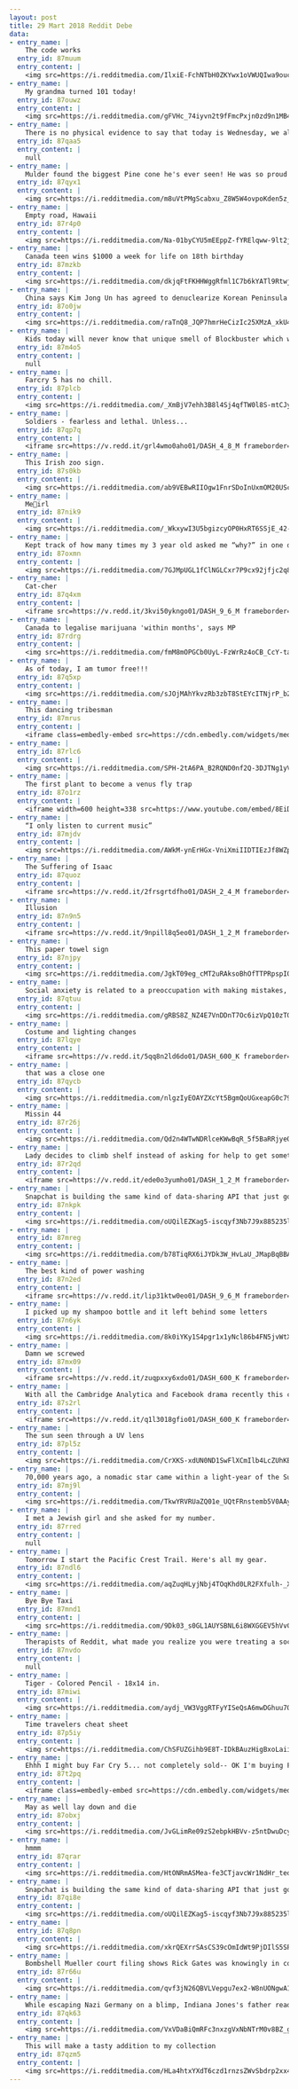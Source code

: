 ```yaml
---
layout: post
title: 29 Mart 2018 Reddit Debe
data:
- entry_name: |
    The code works
  entry_id: 87muum
  entry_content: |
    <img src=https://i.redditmedia.com/IlxiE-FchNTbH0ZKYwx1oVWUQIwa9oucW302hCzjVQI.jpg?s=0cab266c1e2927fa330b37086e7682e3 frameborder=0>
- entry_name: |
    My grandma turned 101 today!
  entry_id: 87ouwz
  entry_content: |
    <img src=https://i.redditmedia.com/gFVHc_74iyvn2t9fFmcPxjn0zd9n1MB4j4fa7JcNnq8.jpg?s=93e8040cdd1bfb6c9c4d4227b268dad1 frameborder=0>
- entry_name: |
    There is no physical evidence to say that today is Wednesday, we all just have to trust that someone has kept count since the first one ever.
  entry_id: 87qaa5
  entry_content: |
    null
- entry_name: |
    Mulder found the biggest Pine cone he's ever seen! He was so proud of himself as he pulled it out a bush to show me.
  entry_id: 87qyx1
  entry_content: |
    <img src=https://i.redditmedia.com/m8uVtPMgScabxu_Z8W5W4ovpoKden5z_xWpoQ1jPegE.jpg?s=e13fa41f12a30f48296c684af5b4d51f frameborder=0>
- entry_name: |
    Empty road, Hawaii
  entry_id: 87r4p0
  entry_content: |
    <img src=https://i.redditmedia.com/Na-01byCYU5mEEppZ-fYRElqww-9lt2jUO_WSvRR_AM.jpg?s=9dbb219496623b1627a12378fbaa20c3 frameborder=0>
- entry_name: |
    Canada teen wins $1000 a week for life on 18th birthday
  entry_id: 87mzkb
  entry_content: |
    <img src=https://i.redditmedia.com/dkjqFtFKHHWggRfml1C7b6kYATl9Rtwjc3Noyn9VbKc.jpg?s=d722dde943b1705a0f724455c2d196d7 frameborder=0>
- entry_name: |
    China says Kim Jong Un has agreed to denuclearize Korean Peninsula
  entry_id: 87o0jw
  entry_content: |
    <img src=https://i.redditmedia.com/raTnQ8_JQP7hmrHeCizIc25XMzA_xkU4_7EU4a1rhck.jpg?s=ceed125dfe1f7a411a61274b4622225b frameborder=0>
- entry_name: |
    Kids today will never know that unique smell of Blockbuster which was kinda like a mixture of candy and carpet.
  entry_id: 87m4o5
  entry_content: |
    null
- entry_name: |
    Farcry 5 has no chill.
  entry_id: 87plcb
  entry_content: |
    <img src=https://i.redditmedia.com/_XmBjV7ehh3B8l4Sj4qfTW0l8S-mtCJyl46kJXUwlOc.jpg?s=54873003657ba644f85df324e8da007a frameborder=0>
- entry_name: |
    Soldiers - fearless and lethal. Unless...
  entry_id: 87qp7q
  entry_content: |
    <iframe src=https://v.redd.it/grl4wmo0aho01/DASH_4_8_M frameborder=0></iframe>
- entry_name: |
    This Irish zoo sign.
  entry_id: 87s0kb
  entry_content: |
    <img src=https://i.redditmedia.com/ab9VEBwRIIOgw1FnrSDoInUxmOM20UScGui0Pl-20IE.jpg?s=94efebdeff3bdd444d1419d06ba4e95c frameborder=0>
- entry_name: |
    Me👀irl
  entry_id: 87nik9
  entry_content: |
    <img src=https://i.redditmedia.com/_WkxywI3U5bgizcyOP0HxRT6SSjE_42-8y4ARLSWOxI.jpg?s=509d181cf9ae04da3708c528cfbb7f81 frameborder=0>
- entry_name: |
    Kept track of how many times my 3 year old asked me “why?” in one day.
  entry_id: 87oxmn
  entry_content: |
    <img src=https://i.redditmedia.com/7GJMpUGL1fClNGLCxr7P9cx92jfjc2q86U0n4Le8ZzI.jpg?s=a19ad7d45d600b9d0c063c7d8ff8a107 frameborder=0>
- entry_name: |
    Cat-cher
  entry_id: 87q4xm
  entry_content: |
    <iframe src=https://v.redd.it/3kvi50ykngo01/DASH_9_6_M frameborder=0></iframe>
- entry_name: |
    Canada to legalise marijuana 'within months', says MP
  entry_id: 87rdrg
  entry_content: |
    <img src=https://i.redditmedia.com/fmM8mOPGCb0UyL-FzWrRz4oCB_CcY-tamZDUOhlF_fw.jpg?s=3c1518ae7008ed256b92d22fec2a2be4 frameborder=0>
- entry_name: |
    As of today, I am tumor free!!!
  entry_id: 87q5xp
  entry_content: |
    <img src=https://i.redditmedia.com/sJOjMAhYkvzRb3zbT8StEYcITNjrP_b2Xj3YB8yzqT8.jpg?s=06878e7988d8d540cec436caefe74f34 frameborder=0>
- entry_name: |
    This dancing tribesman
  entry_id: 87mrus
  entry_content: |
    <iframe class=embedly-embed src=https://cdn.embedly.com/widgets/media.html?src=https%3A%2F%2Fgfycat.com%2Fifr%2FFearlessFlippantHornedtoad&url=https%3A%2F%2Fgfycat.com%2FFearlessFlippantHornedtoad&image=https%3A%2F%2Fthumbs.gfycat.com%2FFearlessFlippantHornedtoad-size_restricted.gif&key=2aa3c4d5f3de4f5b9120b660ad850dc9&type=text%2Fhtml&schema=gfycat width=400 height=400 scrolling=no frameborder=0 allowfullscreen></iframe>
- entry_name: |
  entry_id: 87rlc6
  entry_content: |
    <img src=https://i.redditmedia.com/SPH-2tA6PA_B2RQND0nf2Q-3DJTNg1yVpYpLDEXPLx8.gif?fm=jpg&s=d9909e4381c4e0b1c3f8c0131fd4067c frameborder=0>
- entry_name: |
    The first plant to become a venus fly trap
  entry_id: 87o1rz
  entry_content: |
    <iframe width=600 height=338 src=https://www.youtube.com/embed/8EiDiriAmfk?feature=oembed&enablejsapi=1&enablejsapi=1&enablejsapi=1 frameborder=0 allow=autoplay; encrypted-media allowfullscreen></iframe>
- entry_name: |
    “I only listen to current music”
  entry_id: 87mjdv
  entry_content: |
    <img src=https://i.redditmedia.com/AWkM-ynErHGx-VniXmiIIDTIEzJf8WZpoMx6_2fE98E.jpg?s=387e7332f408617b28f9bdd84479902c frameborder=0>
- entry_name: |
    The Suffering of Isaac
  entry_id: 87quoz
  entry_content: |
    <iframe src=https://v.redd.it/2frsgrtdfho01/DASH_2_4_M frameborder=0></iframe>
- entry_name: |
    Illusion
  entry_id: 87n9n5
  entry_content: |
    <iframe src=https://v.redd.it/9npill8q5eo01/DASH_1_2_M frameborder=0></iframe>
- entry_name: |
    This paper towel sign
  entry_id: 87njpy
  entry_content: |
    <img src=https://i.redditmedia.com/JgkT09eg_cMT2uRAksoBhOfTTPRpspI0xLnT2llCF-w.jpg?s=bfc396facc26c6f3580da390f2ecca2a frameborder=0>
- entry_name: |
    Social anxiety is related to a preoccupation with making mistakes, finds a new study that monitored children’s brain activity.
  entry_id: 87qtuu
  entry_content: |
    <img src=https://i.redditmedia.com/gRBS8Z_NZ4E7VnDDnT7Oc6izVpQ10zTGEM2nxSocUd0.jpg?s=be829617a39d844ed75149d954a04889 frameborder=0>
- entry_name: |
    Costume and lighting changes
  entry_id: 87lqye
  entry_content: |
    <iframe src=https://v.redd.it/5qq8n2ld6do01/DASH_600_K frameborder=0></iframe>
- entry_name: |
    that was a close one
  entry_id: 87qycb
  entry_content: |
    <img src=https://i.redditmedia.com/nlgzIyEOAYZXcYt5BgmQoUGxeapG0c79x_s7uVwWehc.png?s=018f3fd813dbcee77dec78be424d3ccf frameborder=0>
- entry_name: |
    Missin 44
  entry_id: 87r26j
  entry_content: |
    <img src=https://i.redditmedia.com/Qd2n4WTwNDRlceKWwBqR_5f5BaRRjyeQOfrqqhj9FHw.jpg?s=ba764b54c2113232045de8d96b0b7228 frameborder=0>
- entry_name: |
    Lady decides to climb shelf instead of asking for help to get something
  entry_id: 87r2qd
  entry_content: |
    <iframe src=https://v.redd.it/ede0o3yumho01/DASH_1_2_M frameborder=0></iframe>
- entry_name: |
    Snapchat is building the same kind of data-sharing API that just got Facebook into trouble.
  entry_id: 87nkpk
  entry_content: |
    <img src=https://i.redditmedia.com/oUQilEZKag5-iscqyf3Nb7J9x885235ltpsNoo0HMkI.jpg?s=f4a5bec503df1f20a07ed0d9f55bb44f frameborder=0>
- entry_name: |
  entry_id: 87mreg
  entry_content: |
    <img src=https://i.redditmedia.com/b78TiqRX6iJYDk3W_HvLaU_JMapBqBBAgnqSltMGceI.jpg?s=74ebcf2d7069c734804c03d5c833b0f2 frameborder=0>
- entry_name: |
    The best kind of power washing
  entry_id: 87n2ed
  entry_content: |
    <iframe src=https://v.redd.it/lip31ktw0eo01/DASH_9_6_M frameborder=0></iframe>
- entry_name: |
    I picked up my shampoo bottle and it left behind some letters
  entry_id: 87n6yk
  entry_content: |
    <img src=https://i.redditmedia.com/8k0iYKy1S4pgr1x1yNcl86b4FN5jvWtX6G1ZK2N1WJU.jpg?s=a6f026dc400ff2263fdfe018398dd9af frameborder=0>
- entry_name: |
    Damn we screwed
  entry_id: 87mx09
  entry_content: |
    <iframe src=https://v.redd.it/zuqpxxy6xdo01/DASH_600_K frameborder=0></iframe>
- entry_name: |
    With all the Cambridge Analytica and Facebook drama recently this comes to mind
  entry_id: 87s2rl
  entry_content: |
    <iframe src=https://v.redd.it/q1l3018gfio01/DASH_600_K frameborder=0></iframe>
- entry_name: |
    The sun seen through a UV lens
  entry_id: 87pl5z
  entry_content: |
    <img src=https://i.redditmedia.com/CrXKS-xdUN0ND1SwFlXCmIlb4LcZUhKEnDDXHBb2AXg.jpg?s=99a631fa5313b41b0e4e1869c3014640 frameborder=0>
- entry_name: |
    70,000 years ago, a nomadic star came within a light-year of the Sun. New research suggests this close pass sent dozens of comets and asteroids tumbling out of the solar system.
  entry_id: 87mj9l
  entry_content: |
    <img src=https://i.redditmedia.com/TkwYRVRUaZQ01e_UQtFRnstemb5V0AAycevX0J2-NK4.jpg?s=3d09a03423f7b00223fa32e1422f8619 frameborder=0>
- entry_name: |
    I met a Jewish girl and she asked for my number.
  entry_id: 87rred
  entry_content: |
    null
- entry_name: |
    Tomorrow I start the Pacific Crest Trail. Here's all my gear.
  entry_id: 87ndl6
  entry_content: |
    <img src=https://i.redditmedia.com/aqZuqHLyjNbj4TOqKhd0LR2FXfulh-_XY5xEVZoAhDA.jpg?s=63cdc0369b5085fd28c512adb73c4f04 frameborder=0>
- entry_name: |
    Bye Bye Taxi
  entry_id: 87mnd1
  entry_content: |
    <img src=https://i.redditmedia.com/9Dk03_s0GL1AUYSBNL6i8WXGGEV5hVvC4Ss6kKKgoEY.png?s=00e56a5935c0311f70ee0aeeff8ac057 frameborder=0>
- entry_name: |
    Therapists of Reddit, what made you realize you were treating a sociopath?
  entry_id: 87nvdo
  entry_content: |
    null
- entry_name: |
    Tiger - Colored Pencil - 18x14 in.
  entry_id: 87miwi
  entry_content: |
    <img src=https://i.redditmedia.com/aydj_VW3VggRTFyYISeQsA6mwDGhuu7O-tt7lJop9mE.jpg?s=e8e9619d7e26b235ae3f70001e759a9b frameborder=0>
- entry_name: |
    Time travelers cheat sheet
  entry_id: 87p5iy
  entry_content: |
    <img src=https://i.redditmedia.com/ChSFUZGihb9E8T-IDkBAuzHigBxoLaiiluBwQsC9cdw.jpg?s=f2743ac5afbf81ba963d2aac9be7ba1d frameborder=0>
- entry_name: |
    Ehhh I might buy Far Cry 5... not completely sold-- OK I'm buying Far Cry 5.
  entry_id: 87t2pq
  entry_content: |
    <iframe class=embedly-embed src=https://cdn.embedly.com/widgets/media.html?src=https%3A%2F%2Fgfycat.com%2Fifr%2FColorfulWellgroomedAltiplanochinchillamouse&url=https%3A%2F%2Fgfycat.com%2Fgifs%2Fdetail%2FColorfulWellgroomedAltiplanochinchillamouse&image=https%3A%2F%2Fthumbs.gfycat.com%2FColorfulWellgroomedAltiplanochinchillamouse-size_restricted.gif&key=522baf40bd3911e08d854040d3dc5c07&type=text%2Fhtml&schema=gfycat width=600 height=338 scrolling=no frameborder=0 allowfullscreen></iframe>
- entry_name: |
    May as well lay down and die
  entry_id: 87obxj
  entry_content: |
    <img src=https://i.redditmedia.com/JvGLimRe09zS2ebpkHBVv-z5ntDwuDcyLaqf6ZRySr4.jpg?s=7159660163c3ccd1b0ff3e2608879b4f frameborder=0>
- entry_name: |
    hmmm
  entry_id: 87qrar
  entry_content: |
    <img src=https://i.redditmedia.com/HtONRmASMea-fe3CTjavcWr1NdHr_teou_P5XlrxwEo.jpg?s=11897a8a84f0ca094d1c8654036158ce frameborder=0>
- entry_name: |
    Snapchat is building the same kind of data-sharing API that just got Facebook into trouble
  entry_id: 87qi8e
  entry_content: |
    <img src=https://i.redditmedia.com/oUQilEZKag5-iscqyf3Nb7J9x885235ltpsNoo0HMkI.jpg?s=f4a5bec503df1f20a07ed0d9f55bb44f frameborder=0>
- entry_name: |
  entry_id: 87q8pn
  entry_content: |
    <img src=https://i.redditmedia.com/xkrQEXrrSAsCS39cOmIdWt9PjDIlS5SP16b5CyMeMmI.png?s=1fdde9c43cf18afe6a17a53bd7e922f0 frameborder=0>
- entry_name: |
    Bombshell Mueller court filing shows Rick Gates was knowingly in contact with a Kremlin spy
  entry_id: 87r66u
  entry_content: |
    <img src=https://i.redditmedia.com/qvf3jN26QBVLVepgu7ex2-W8nUONgwA1O_O-3xfuVTw.jpg?s=6ce041951fc7bd639b6b66ad16c4f557 frameborder=0>
- entry_name: |
    While escaping Nazi Germany on a blimp, Indiana Jones's father reads a German newspaper to appear inconspicuous. The newspaper is upside down.
  entry_id: 87qk63
  entry_content: |
    <img src=https://i.redditmedia.com/VxVDaBiQmRFc3nxzgVxNbNTrM0v8BZ_gHyh7eXpxaVQ.gif?fm=jpg&s=7d8d140526ccf0359f8f5760153bd295 frameborder=0>
- entry_name: |
    This will make a tasty addition to my collection
  entry_id: 87qzm5
  entry_content: |
    <img src=https://i.redditmedia.com/HLa4htxYXdT6czd1rnzsZWvSbdrp2xx4TGxLcagZ9PU.jpg?s=be10156fec3162ff9402a95e87aec710 frameborder=0>
---
```

